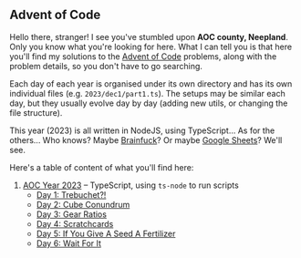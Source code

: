 ## Advent of Code

Hello there, stranger! I see you've stumbled upon **AOC county, Neepland**. Only you 
know what you're looking for here. What I can tell you is that here you'll find my 
solutions to the [Advent of Code](https://adventofcode.com) problems, along with the 
problem details, so you don't have to go searching.

Each day of each year is organised under its own directory and has its own individual
files (e.g. `2023/dec1/part1.ts`). The setups may be similar each day, but they usually 
evolve day by day (adding new utils, or changing the file structure).

This year (2023) is all written in NodeJS, using TypeScript... As for the others... 
Who knows? Maybe [Brainfuck](https://en.wikipedia.org/wiki/Brainfuck)? 
Or maybe [Google Sheets](https://sheets.google.com)? We'll see.

Here's a table of content of what you'll find here:

1. [AOC Year 2023](2023) – TypeScript, using `ts-node` to run scripts
   * [Day 1: Trebuchet?!](2023/dec1)
   * [Day 2: Cube Conundrum](2023/dec2)
   * [Day 3: Gear Ratios](2023/dec3)
   * [Day 4: Scratchcards](2023/dec4)
   * [Day 5: If You Give A Seed A Fertilizer](2023/dec5)
   * [Day 6: Wait For It](2023/dec6)
